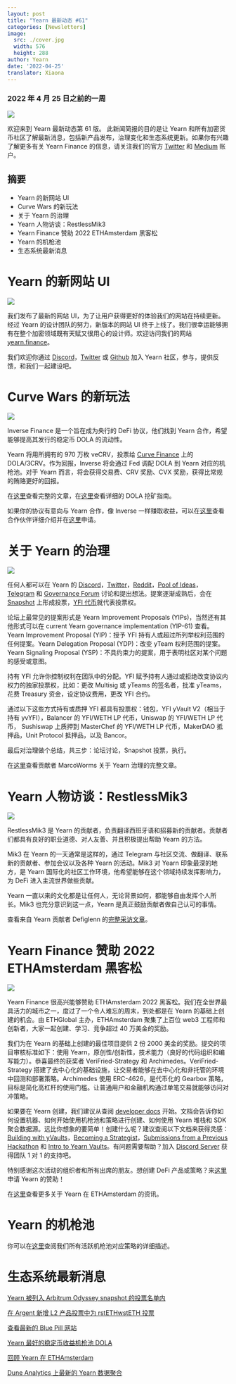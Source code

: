 ```yaml
---
layout: post
title: "Yearn 最新动态 #61"
categories: [Newsletters]
image:
  src: ./cover.jpg
  width: 576
  height: 288
author: Yearn
date: '2022-04-25'
translator: Xiaona
---
```


### 2022 年 4 月 25 日之前的一周

![](./image1.jpg?w=900&h=453)

欢迎来到 Yearn 最新动态第 61 版。 此新闻简报的目的是让 Yearn 和所有加密货币社区了解最新消息，包括新产品发布，治理变化和生态系统更新。如果你有兴趣了解更多有关 Yearn Finance 的信息，请关注我们的官方 [Twitter](https://twitter.com/iearnfinance) 和 [Medium](https://medium.com/iearn) 账户。

## 摘要

- Yearn 的新网站 UI
- Curve Wars 的新玩法
- 关于 Yearn 的治理
- Yearn 人物访谈：RestlessMik3
- Yearn Finance 赞助 2022 ETHAmsterdam 黑客松
- Yearn 的机枪池
- 生态系统最新消息

# Yearn 的新网站 UI

![](./image2.jpg?w=900&h=458)

我们发布了最新的网站 UI，为了让用户获得更好的体验我们的网站在持续更新。经过 Yearn 的设计团队的努力，新版本的网站 UI 终于上线了。我们很幸运能够拥有在整个加密领域既有天赋又很用心的设计师。欢迎访问我们的网站  [yearn.finance](https://yearn.finance/#/portfolio)。

我们欢迎你通过 [Discord](https://discord.gg/8rF374XkXy)，[Twitter](https://twitter.com/iearnfinance) 或 [Github](http://github.com/yearn) 加入 Yearn 社区，参与，提供反馈，和我们一起建设吧。

# Curve Wars 的新玩法

![](./image3.jpg?w=900&h=506)

Inverse Finance 是一个旨在成为央行的 DeFi 协议，他们找到 Yearn 合作，希望能够提高其发行的稳定币 DOLA 的流动性。

Yearn 将用所拥有的 970 万枚 veCRV，投票给 [Curve Finance](https://curve.fi/) 上的 DOLA/3CRV。作为回报，Inverse 将会通过 Fed 调配 DOLA 到 Yearn 对应的机枪池。对于 Yearn 而言，将会获得交易费、CRV 奖励、CVX 奖励，获得比常规的贿赂更好的回报。

在[这里](https://medium.com/inverse-finance/a-new-salvo-in-the-curve-wars-c2badffa0123)查看完整的文章，在[这里](https://medium.com/inverse-finance/how-to-farm-dola-incentives-today-using-curve-yearn-2a150a2b3afb)查看详细的  DOLA 挖矿指南。

如果你的协议有意向与 Yearn 合作，像 Inverse 一样赚取收益，可以在[这里](https://twitter.com/iearnfinance/status/1367508483952771075)查看合作伙伴详细介绍并在[这里](https://yearnfinance.typeform.com/to/uP7xOJUN)申请。

# 关于 Yearn 的治理

![](./image4.jpg?w=900&h=482)

任何人都可以在 Yearn 的 [Discord](https://discord.com/invite/6PNv2nF)，[Twitter](https://twitter.com/iearnfinance)，[Reddit](https://www.reddit.com/r/yearn_finance)，[Pool of Ideas](https://yearnfinance.notion.site/yearnfinance/Pool-of-Ideas-d75383ade9154d8bb6163388c6c2b39b)，[Telegram](https://t.me/yearnfinance/) 和 [Governance Forum](https://gov.yearn.finance/) 讨论和提出想法。提案逐渐成熟后，会在 [Snapshot](https://yearn.snapshot.page/#/) 上形成投票，[YFI 代币](https://www.coingecko.com/en/coins/yearn-finance)就代表投票权。

论坛上最常见的提案形式是 Yearn Improvement Proposals (YIPs)，当然还有其他形式可以在 current Yearn governance implementation (YIP-61) 查看。Yearn Improvement Proposal (YIP)：授予 YFI 持有人或超过所列举权利范围的任何提案。Yearn Delegation Proposal (YDP)：改变 yTeam 权利范围的提案。Yearn Signaling Proposal (YSP)：不具约束力的提案，用于表明社区对某个问题的感受或意图。

持有 YFI 允许你控制权利在团队中的分配。YFI 赋予持有人通过或拒绝改变协议内权力的独家投票权，比如：更改 Multisig 或 yTeams 的签名者，批准 yTeams，花费 Treasury 资金，设定协议费用，更改 YFI 合约。

通过以下这些方式持有或质押 YFI 都具有投票权：钱包，YFI yVault V2（相当于持有 yvYFI），Balancer 的 YFI/WETH LP 代币，Uniswap 的 YFI/WETH LP 代币， Sushiswap 上质押到 MasterChef 的 YFI/WETH LP 代币，MakerDAO 抵押品，Unit Protocol 抵押品，以及 Bancor。

最后对治理做个总结，共三步：论坛讨论，Snapshot 投票，执行。

在[这里](https://medium.com/iearn/yearn-governance-explained-proposals-yfi-token-and-execution-113ec86c3a3f)查看贡献者 MarcoWorms 关于 Yearn 治理的完整文章。

# Yearn 人物访谈：RestlessMik3

![](./image5.jpg?w=400&h=294)

RestlessMik3 是 Yearn 的贡献者，负责翻译西班牙语和招募新的贡献者。贡献者们都具有良好的职业道德、对人友善、并且积极提出帮助 Yearn 的方法。

Mik3 在 Yearn 的一天通常是这样的，通过 Telegram 与社区交流、做翻译、联系新的贡献者、参加会议以及各种 Yearn 的活动。Mik3 对 Yearn 印象最深的地方，是 Yearn 国际化的社区工作环境，他希望能够在这个领域持续发挥影响力，为 DeFi 进入主流世界做些贡献。

Yearn 一直以来的文化都是让任何人，无论背景如何，都能够自由发挥个人所长。Mik3 也充分意识到这一点，Yearn 是真正鼓励贡献者做自己认可的事情。

查看来自 Yearn 贡献者 Defiglenn 的[完整采访文章](https://medium.com/iearn/people-of-yearn-restlessmik3-d487b15ce051)。

# Yearn Finance 赞助 2022 ETHAmsterdam 黑客松

![](./image6.jpg?w=900&h=450)

Yearn Finance 很高兴能够赞助 ETHAmsterdam 2022 黑客松。我们在全世界最具活力的城市之一，度过了一个令人难忘的周末，到处都是在 Yearn 的基础上创建的机会。由 ETHGlobal 主办，ETHAmsterdam 聚集了上百位 web3 工程师和创新者，大家一起创建、学习、竞争超过 40 万美金的奖励。

我们为在 Yearn 的基础上创建的最佳项目提供 2 份 2000 美金的奖励。提交的项目审核标准如下：使用 Yearn，原创性/创新性，技术能力（良好的代码组织和编写能力）。恭喜最终的获奖者 VeriFried-Strategy 和 Archimedes。VeriFried-Strategy 搭建了去中心化的基础设施，让交易者能够在去中心化和非托管的环境中回测和部署策略。Archimedes 使用 ERC-4626，是代币化的 Gearbox 策略，目标是简化高杠杆的使用门槛。让普通用户和金融机构通过单笔交易就能够访问对冲策略。

如果要在 Yearn 创建，我们建议从查阅 [developer docs](https://docs.yearn.finance/) 开始。文档会告诉你如何设置机器、如何开始使用机枪池和策略进行创建、如何使用 Yearn 堆栈和 SDK 聚合数据源。远比你想象的要简单！创建什么呢？建议查阅以下文档来获得灵感：[Building with yVaults](https://medium.com/iearn/yearn-partners-building-with-yvaults-4cd042ea092)，[Becoming a Strategist](https://www.youtube.com/watch?v=NVR3teJw0Y0)，[Submissions from a Previous Hackathon](https://dorahacks.io/hackathon/ethdenver22virtual/?bounty=Yearn%20Finance) 和 [Intro to Yearn Vaults](https://www.youtube.com/watch?v=a1TsO62402c)。有问题需要帮助？加入 [Discord Server](https://discord.com/invite/yearn) 获得团队 1 对 1 的支持吧。

特别感谢这次活动的组织者和所有出席的朋友。想创建 DeFi 产品或策略？来[这里](https://yearnfinance.notion.site/Welcome-to-Yearn-Finance-26d6c4210e3e405c9f02f84ba567a249)申请 Yearn 的赞助！

在[这里](https://medium.com/iearn/yearn-finance-is-sponsoring-the-ethamsterdam-2022-hackathon-a9110e906424)查看更多关于 Yearn 在 ETHAmsterdam 的资讯。

# Yearn 的机枪池 

你可以在[这里](https://medium.com/yearn-state-of-the-vaults/the-vaults-at-yearn-9237905ffed3)查阅我们所有活跃机枪池对应策略的详细描述。

# 生态系统最新消息

[Yearn 被列入 Arbitrum Odyssey snapshot 的投票名单内](https://twitter.com/iearnfinance/status/1513921428516605954)

[在 Argent 新增 L2 产品投票中为 rstETHwstETH 投票](https://twitter.com/argentHQ/status/1514172474044432387)

[查看最新的 Blue Pill 网站](https://twitter.com/iearnfinance/status/1518390663355768833)

[Yearn 最好的稳定币收益机枪池 DOLA](https://twitter.com/joinwido/status/1517174426684567555)

[回顾 Yearn 在 ETHAmsterdam](https://twitter.com/YFI_interns/status/1517710156594917377)

[Dune Analytics 上最新的 Yearn 数据聚合](https://twitter.com/iearnfinance/status/1517213158968111106)

